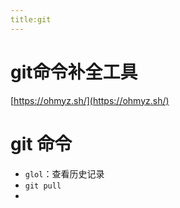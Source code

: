 ```yaml
---
title:git
---
```




# git命令补全工具

[https://ohmyz.sh/](https://ohmyz.sh/)



# git 命令

- `glol`：查看历史记录
- `git pull `
- 
